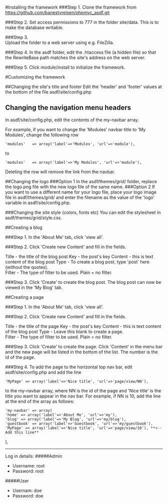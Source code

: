 #Installing the framework
###Step 1. 
Clone the framework from https://github.com/banestyrelsen/phpmvc_asdf.git

###Step 2. 
Set access permissions to 777 in the folder site/data. This is to make the database writable.

###Step 3.  
Upload the folder to a web server using e.g. FileZilla.

###Step 4. 
In the asdf folder, edit the .htaccess file (a hidden file) so that the RewriteBase path matches the site's address on the web server. 

###Step 5.
Click module/install to initialize the framework.

#Customizing the framework

##Changing the site's title and footer
Edit the 'header' and 'footer' values at the bottom of the file asdf/site/config.php

## Changing the navigation menu headers
In asdf/site/config.php, edit the contents of the my-navbar array. 

For example, if you want to change the 'Modules' navbar title to 'My Modules', change the following row

	'modules'   => array('label'=>'Modules', 'url'=>'module'),

to

	'modules'   => array('label'=>'My Modules', 'url'=>'module'),
	
Deleting the row will remove the link from the navbar.

##Changing the logo
###Option 1
In the asdf/themes/grid/ folder, replace the logo.png file with the new logo file of the same name.
###Option 2
If you want to use a different name for your logo file, place your logo image file in asdf/themes/grid/ and enter the filename as the value of the 'logo' variable in asdf/site/config.php. 

###Changing the site style (colors, fonts etc)
You can edit the stylesheet in asdf/themes/grid/style.css. 

##Creating a blog

###Step 1.
In the 'About Me' tab, click 'view all'.

###Step 2.
Click 'Create new Content' and fill in the fields. 

Title - the title of the blog post
Key - the post's key
Content - this is text content of the  blog post
Type - To create a blog post, type 'post' here (without the quotes).  
Filter - The type of filter to be used. Plain = no filter.

###Step 3.
Click 'Create' to create the blog post. The blog post can now be viewed in the 'My Blog' tab.

##Creating a page

###Step 1.
In the 'About Me' tab, click 'view all'.

###Step 2.
Click 'Create new Content' and fill in the fields. 

Title - the title of the page
Key - the post's key
Content - this is text content of the  blog post
Type - Leave this blank to create a page.  
Filter - The type of filter to be used. Plain = no filter.

###Step 3.
Click 'Create' to create the page. Click 'Content' in the menu bar and the new page will be listed in the bottom of the list. The number is the id of the page.

###Steg 4. 
To add the page to the horizontal top nav bar, edit asdf/site/config.php and add the line 

	'MyPage' => array('label'=>'Nice title', 'url'=>'page/view/NN'),

to the my-navbar array, where NN is the id of the page and 'Nice title' is the title you want to appear in the nav bar. For example, if NN is 10, add the line at the end of the array as follows:

    'my-navbar' => array(
    'home' => array('label'=>'About Me', 'url'=>'my'),
    'blog' => array('label'=>'My Blog', 'url'=>'my/blog'),
    'guestbook' => array('label'=>'Guestbook', 'url'=>'my/guestbook'),
    'MyPage' => array('label'=>'Nice title', 'url'=>'page/view/10'), **<-- Add this line**
  ),

------------------------------------------------------------

Log in details:
#####Admin
- Username: root
- Password: root

#####User
- Usernam: doe
- Password: doe
